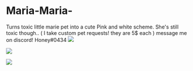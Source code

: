 # Maria-Maria-
Turns toxic little marie pet into a cute Pink and white scheme. She's still toxic though.. ( I take custom pet requests! they are 5$ each ) message me on discord! Honey#0434
![](https://i.gyazo.com/eddf85c2aec0280729b7bf215543a00b.png)

![](https://i.gyazo.com/2722c0d93c7d069c20d53b4dec22020b.png)

![](https://i.gyazo.com/a01e21d425a90c3e039f61e4c42be777.png)
